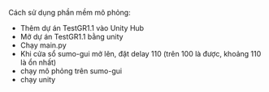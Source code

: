 Cách sử dụng phần mềm mô phỏng:
- Thêm dự án TestGR1.1 vào Unity Hub
- Mở dự án TestGR1.1 bằng unity
- Chạy main.py
- Khi cửa sổ sumo-gui mở lên, đặt delay 110 (trên 100 là được, khoảng 110 là ổn nhất)
- chạy mô phỏng trên sumo-gui
- chạy unity 
